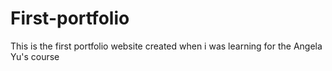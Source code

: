 # First-portfolio
This is the first portfolio website created when i was learning for the Angela Yu's course
